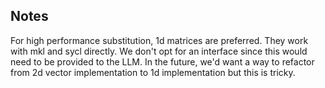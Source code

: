 ## Notes

For high performance substitution, 1d matrices are preferred. They work with mkl and sycl directly.
We don't opt for an interface since this would need to be provided to the LLM. In the future, we'd
want a way to refactor from 2d vector implementation to 1d implementation but this is tricky.
